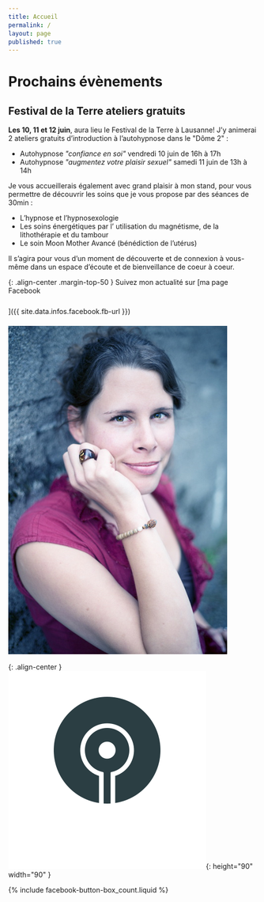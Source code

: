 ```yaml
---
title: Accueil
permalink: /
layout: page
published: true
---
```


# Prochains évènements

## Festival de la Terre ateliers gratuits

**<i class="fa fa-calendar"></i> Les 10, 11 et 12 juin**, aura lieu le Festival de la Terre à Lausanne! J’y animerai 2 ateliers gratuits d’introduction à l’autohypnose dans le "Dôme 2" :

- Autohypnose *"confiance en soi"* vendredi 10 juin de 16h à 17h
- Autohypnose *"augmentez votre plaisir sexuel"* samedi 11 juin de 13h à 14h

Je vous accueillerais également avec grand plaisir à mon stand, pour vous permettre de découvrir les soins que je vous propose par des séances de 30min :

- L’hypnose et l’hypnosexologie
- Les soins énergétiques par l’ utilisation du magnétisme, de la lithothérapie et du tambour
- Le soin Moon Mother Avancé (bénédiction de l’utérus)

Il s’agira pour vous d’un moment de découverte et de connexion à vous-même dans un espace d’écoute et de bienveillance de coeur à coeur.

{: .align-center .margin-top-50 }
Suivez mon actualité sur
[ma page Facebook<br/><i style="font-size:30pt;" class="fa fa-facebook-official"></i>]({{ site.data.infos.facebook.fb-url }})

![Lætitia Stucki](./images/laetitia-stucki.jpg)

{: .align-center }
![](./images/logo-laetitia-stucki-anthracite.svg){: height="90" width="90" }

{% include facebook-button-box_count.liquid %}
